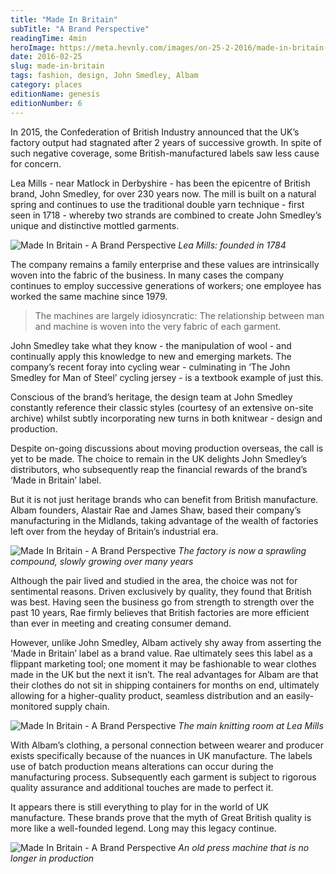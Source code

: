 ```yaml
---
title: "Made In Britain"
subTitle: "A Brand Perspective"
readingTime: 4min
heroImage: https://meta.hevnly.com/images/on-25-2-2016/made-in-britain-made-in-britain-hero.jpg
date: 2016-02-25
slug: made-in-britain
tags: fashion, design, John Smedley, Albam
category: places
editionName: genesis
editionNumber: 6
---
```


In 2015, the Confederation of British Industry announced that the UK’s factory output had stagnated after 2 years of successive growth. In spite of such negative coverage, some British-manufactured labels saw less cause for concern.

Lea Mills - near Matlock in Derbyshire - has been the epicentre of British brand, John Smedley, for over 230 years now. The mill is built on a natural spring and continues to use the traditional double yarn technique - first seen in 1718 - whereby two strands are combined to create John Smedley’s unique and distinctive mottled garments.

![Made In Britain - A Brand Perspective](https://meta.hevnly.com/images/on-25-2-2016/made-in-britain-a.jpg)
*Lea Mills: founded in 1784*

The company remains a family enterprise and these values are intrinsically woven into the fabric of the business. In many cases the company continues to employ successive generations of workers; one employee has worked the same machine since 1979.

>The machines are largely idiosyncratic: The relationship between man and machine is woven into the very fabric of each garment.

John Smedley take what they know - the manipulation of wool - and continually apply this knowledge to new and emerging markets. The company’s recent foray into cycling wear - culminating in ‘The John Smedley for Man of Steel’ cycling jersey - is a textbook example of just this.

Conscious of the brand’s heritage, the design team at John Smedley constantly reference their classic styles (courtesy of an extensive on-site archive) whilst subtly incorporating new turns in both knitwear - design and production.

Despite on-going discussions about moving production overseas, the call is yet to be made. The choice to remain in the UK delights John Smedley’s distributors, who subsequently reap the financial rewards of the brand’s ‘Made in Britain’ label.

But it is not just heritage brands who can benefit from British manufacture.
Albam founders, Alastair Rae and James Shaw, based their company’s manufacturing in the Midlands, taking advantage of the wealth of factories left over from the heyday of Britain’s industrial era.

![Made In Britain - A Brand Perspective](https://meta.hevnly.com/images/on-25-2-2016/made-in-britain-c.jpg)
*The factory is now a sprawling compound, slowly growing over many years*

Although the pair lived and studied in the area, the choice was not for sentimental reasons. Driven exclusively by quality, they found that British was best. Having seen the business go from strength to strength over the past 10 years, Rae firmly believes that British factories are more efficient than ever in meeting and creating consumer demand.

However, unlike John Smedley, Albam actively shy away from asserting the ‘Made in Britain’ label as a brand value. Rae ultimately sees this label as a flippant marketing tool; one moment it may be fashionable to wear clothes made in the UK but the next it isn’t. The real advantages for Albam are that their clothes do not sit in shipping containers for months on end, ultimately allowing for a higher-quality product, seamless distribution and an easily-monitored supply chain.

![Made In Britain - A Brand Perspective](https://meta.hevnly.com/images/on-25-2-2016/made-in-britain-e.jpg)
*The main knitting room at Lea Mills*

With Albam’s clothing, a personal connection between wearer and producer exists specifically because of the nuances in UK manufacture. The labels use of batch production means alterations can occur during the manufacturing process. Subsequently each garment is subject to rigorous quality assurance and additional touches are made to perfect it.

It appears there is still everything to play for in the world of UK manufacture. These brands prove that the myth of Great British quality is more like a well-founded legend. Long may this legacy continue.

![Made In Britain - A Brand Perspective](https://meta.hevnly.com/images/on-25-2-2016/made-in-britain-f.jpg)
*An old press machine that is no longer in production*
